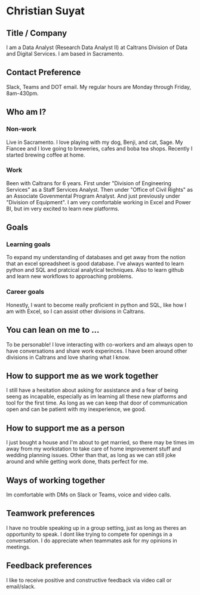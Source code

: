 # Christian Suyat

## Title / Company 
I am a Data Analyst (Research Data Analyst II) at Caltrans Division of Data and Digital Services. I am based in Sacramento.

## Contact Preference
Slack, Teams and DOT email. My regular hours are Monday through Friday, 8am-430pm.

## Who am I?

### Non-work
Live in Sacramento. I love playing with my dog, Benji, and cat, Sage. My Fiancee and I love going to breweries, cafes and boba tea shops. Recently I started brewing coffee at home.

### Work
Been with Caltrans for 6 years. First under "Division of Engineering Services" as a Staff Services Analyst. Then under "Office of Civil Rights" as an Associate Govenmental Program Analyst. And just previously under "Division of Equipment". I am very comfortable working in Excel and Power BI, but im very excited to learn new platforms.

## Goals
### Learning goals
To expand my understanding of databases and get away from the notion that an excel spreadsheet is good database. I've always wanted to learn python and SQL and pratcical analytical techniques. Also to learn github and learn new workflows to approaching problems.

### Career goals
Honestly, I want to become really proficient in python and SQL, like how I am with Excel, so I can assist other divisions in Caltrans.

## You can lean on me to …
To be personable! I love interacting with co-workers and am always open to have conversations and share work experinces. I have been around other divisions in Caltrans and love sharing what I know.

## How to support me as we work together
I still have a hesitation about asking for assistance and a fear of being seeng as incapable, especially as im learning all these new platforms and tool for the first time. As long as we can keep that door of communication open and can be patient with my inexperience, we good.

## How to support me as a person
I just bought a house and I'm about to get married, so there may be times im away from my workstation to take care of home improvement stuff and wedding planning issues. Other than that, as long as we can still joke around and while getting work done, thats perfect for me.


## Ways of working together
Im comfortable with DMs on Slack or Teams, voice and video calls.

## Teamwork preferences
I have no trouble speaking up in a group setting, just as long as theres an opportunity to speak. I dont like trying to compete for openings in a conversation. I do appreciate when teammates ask for my opinions in meetings. 

## Feedback preferences
I like to receive positive and constructive feedback via video call or email/slack.

